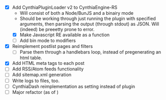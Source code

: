 - [x] Add CynthiaPluginLoader v2 to CynthiaEngine-RS
    - Will consist of both a Node/BunJS and a binairy mode
    - Should be working through just running the plugin with specified arguments, then parsing the output (through stdout) as JSON. Will (indeed) be preeetty prone to error.
    - [x] Make Javascript RE available as a function
    - [ ] Add bin mode to modifiers
- [x] Reimplement postlist pages and filters
  - [ ] Parse them through a handlebars loop, instead of pregenerating an html table.
- [x] Add HTML meta tags to each post
- [ ] Add RSS/Atom feeds functionality
- [ ] Add sitemap.xml generation
- [ ] Write logs to files, too.
- [ ] CynthiaDash reimplementation as setting instead of plugin
- [ ] Major refactor (as of )